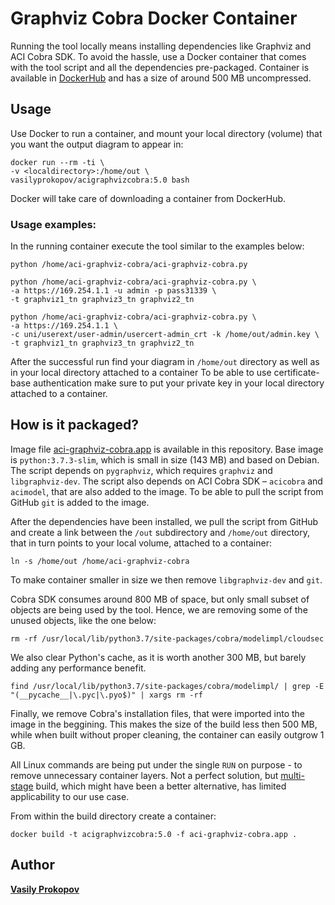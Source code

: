 # Graphviz Cobra Docker Container

Running the tool locally means installing dependencies like Graphviz and ACI Cobra SDK. To avoid the hassle, use a Docker container that comes with the tool script and all the dependencies pre-packaged. Container is available in [DockerHub](https://hub.docker.com/repository/docker/vasilyprokopov/acigraphvizcobra) and has a size of around 500 MB uncompressed.

## Usage

Use Docker to run a container, and mount your local directory (volume) that you want the output diagram to appear in:

```
docker run --rm -ti \
-v <localdirectory>:/home/out \
vasilyprokopov/acigraphvizcobra:5.0 bash
```

Docker will take care of downloading a container from DockerHub.

### Usage examples:

In the running container execute the tool similar to the examples below:
```
python /home/aci-graphviz-cobra/aci-graphviz-cobra.py
```
```
python /home/aci-graphviz-cobra/aci-graphviz-cobra.py \
-a https://169.254.1.1 -u admin -p pass31339 \
-t graphviz1_tn graphviz3_tn graphviz2_tn
```
```
python /home/aci-graphviz-cobra/aci-graphviz-cobra.py \
-a https://169.254.1.1 \
-c uni/userext/user-admin/usercert-admin_crt -k /home/out/admin.key \
-t graphviz1_tn graphviz3_tn graphviz2_tn
```
After the successful run find your diagram in ```/home/out``` directory as well as in your local directory attached to a container
To be able to use certificate-base authentication make sure to put your private key in your local directory attached to a container.

## How is it packaged?
Image file [aci-graphviz-cobra.app](aci-graphviz-cobra.app) is available in this repository.
Base image is ```python:3.7.3-slim```, which is small in size (143 MB) and based on Debian.
The script depends on ```pygraphviz```, which requires ```graphviz``` and ```libgraphviz-dev```.
The script also depends on ACI Cobra SDK – ```acicobra``` and ```acimodel```, that are also added to the image.
To be able to pull the script from GitHub ```git``` is added to the image.

After the dependencies have been installed, we pull the script from GitHub and create a link between the ```/out``` subdirectory and ```/home/out``` directory, that in turn points to your local volume, attached to a container:
```
ln -s /home/out /home/aci-graphviz-cobra
```
To make container smaller in size we then remove ```libgraphviz-dev``` and ```git```.

Cobra SDK consumes around 800 MB of space, but only small subset of objects are being used by the tool. Hence, we are removing some of the unused objects, like the one below:
```
rm -rf /usr/local/lib/python3.7/site-packages/cobra/modelimpl/cloudsec
```
We also clear Python's cache, as it is worth another 300 MB, but barely adding any performance benefit.
```
find /usr/local/lib/python3.7/site-packages/cobra/modelimpl/ | grep -E "(__pycache__|\.pyc|\.pyo$)" | xargs rm -rf
```
Finally, we remove Cobra's installation files, that were imported into the image in the beggining.
This makes the size of the build less then 500 MB, while when built without proper cleaning, the container can easily outgrow 1 GB.

All Linux commands are being put under the single ```RUN``` on purpose - to remove unnecessary container layers. Not a perfect solution, but [multi-stage](https://pythonspeed.com/articles/smaller-python-docker-images/) build, which might have been a better alternative, has limited applicability to our use case.

From within the build directory create a container:
```
docker build -t acigraphvizcobra:5.0 -f aci-graphviz-cobra.app .
```

## Author

[**Vasily Prokopov**](https://github.com/vasilyprokopov)
